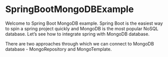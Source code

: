 # SpringBootMongoDBExample

Welcome to Spring Boot MongoDB example. Spring Boot is the easiest way to spin a spring project quickly and MongoDB is the most popular NoSQL database. Let’s see how to integrate spring with MongoDB database.

There are two approaches through which we can connect to MongoDB database - MongoRepository and MongoTemplate.
